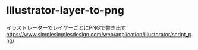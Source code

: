# Illustrator-layer-to-png
イラストレーターでレイヤーごとにPNGで書き出す
https://www.simplesimplesdesign.com/web/application/illustorator/script_png/
